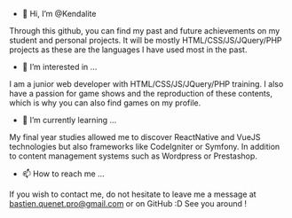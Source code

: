 - 👋 Hi, I’m @Kendalite

Through this github, you can find my past and future achievements on my student and personal projects.
It will be mostly HTML/CSS/JS/JQuery/PHP projects as these are the languages I have used most in the past.

- 👀 I’m interested in ...

I am a junior web developer with HTML/CSS/JS/JQuery/PHP training.
I also have a passion for game shows and the reproduction of these contents, which is why you can also find games on my profile.

- 🌱 I’m currently learning ...

My final year studies allowed me to discover ReactNative and VueJS technologies but also frameworks like CodeIgniter or Symfony. In addition to content management systems such as Wordpress or Prestashop.

- 📫 How to reach me ...

If you wish to contact me, do not hesitate to leave me a message at bastien.quenet.pro@gmail.com or on GitHub :D See you around ! 

<!---
Kendalite/Kendalite is a ✨ special ✨ repository because its `README.md` (this file) appears on your GitHub profile.
You can click the Preview link to take a look at your changes.
--->
